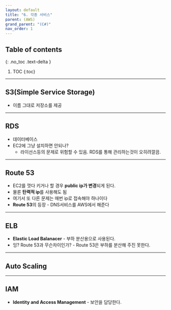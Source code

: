 ```yaml
---
layout: default
title: "6. 각종 서비스"
parent: (AWS)
grand_parent: "(C#)"
nav_order: 1
---
```


## Table of contents
{: .no_toc .text-delta }

1. TOC
{:toc}

---

## S3(Simple Service Storage)

* 이름 그대로 저장소를 제공

---

## RDS

* 데이터베이스
* EC2에 그냥 설치하면 안되나?
    * 라이선스등의 문제로 위험할 수 있음. RDS를 통해 관리하는것이 오히려깔끔.

---

## Route 53

* EC2를 껏다 키거나 할 경우 **public ip가 변경**되게 된다.
* 물론 **탄력적 ip**를 사용해도 됨
* 여기서 또 다른 문제는 매번 ip로 접속해야 하나이다
* **Route 53**의 등장 - DNS서비스를 AWS에서 해준다

---

## ELB

* **Elastic Load Balanacer** - 부하 분산용으로 사용된다.
* 잉? Route 53과 무슨차이인가? - Route 53은 부하를 분산해 주진 못한다.

---

## Auto Scaling

---

## IAM

* **Identity and Access Management** - 보안을 담당한다.
